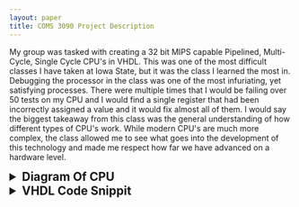 ```yaml
---
layout: paper
title: COMS 3090 Project Description
---
```


My group was tasked with creating a 32 bit MIPS capable Pipelined, Multi-Cycle, Single Cycle CPU's in VHDL. This was
one of the most difficult classes I have taken at Iowa State, but it was the class I learned the most in. Debugging
the processor in the class was one of the most infuriating, yet satisfying processes. There were multiple times that
I would be failing over 50 tests on my CPU and I would find a single register that had been incorrectly assigned a value
and it would fix almost all of them. 
I would say the biggest takeaway from this class was the general understanding of how different types of CPU's work.
While modern CPU's are much more complex, the class allowed me to see what goes into the development of this technology 
and made me respect how far we have advanced on a hardware level.

<details>
    <summary style="font-size:1.5em; font-weight:bold;">Diagram Of CPU</summary>
    <iframe src="{{ '/assets/381Project/CPUDiagram.pdf' | relative_url }}" 
        width="100%" height="800px">
        This browser does not support PDFs. Please download the PDF to view it: 
        <a href="{{ '/assets/381Project/CPUDiagram.pdf' | relative_url }}">Download PDF</a>.
    </iframe>    
</details>

<details>
    <summary style="font-size:1.5em; font-weight:bold;">VHDL Code Snippit</summary>
    <p>
    This is descriptive text
    </p>
    <pre style="background-color:#2d2d2d;color:#c678dd;padding:10px;border-radius:5px;overflow-x:auto;font-family:monospace;">    
insert code here {}
    </pre>
</details>


    
